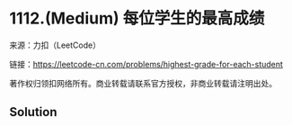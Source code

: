 # 1112.(Medium) 每位学生的最高成绩



来源：力扣（LeetCode）

链接：https://leetcode-cn.com/problems/highest-grade-for-each-student 

著作权归领扣网络所有。商业转载请联系官方授权，非商业转载请注明出处。



## Solution 



```sql



```
    